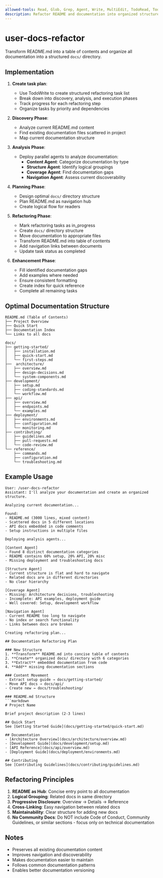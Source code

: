 ```yaml
---
allowed-tools: Read, Glob, Grep, Agent, Write, MultiEdit, TodoRead, TodoWrite
description: Refactor README and documentation into organized structure
---
```


# user-docs-refactor

Transform README.md into a table of contents and organize all documentation into a structured `docs/` directory.

## Implementation

1. **Create task plan**:
   - Use TodoWrite to create structured refactoring task list
   - Break down into discovery, analysis, and execution phases
   - Track progress for each refactoring step
   - Organize tasks by priority and dependencies

2. **Discovery Phase**:
   - Analyze current README.md content
   - Find existing documentation files scattered in project
   - Map current documentation structure

3. **Analysis Phase**:
   - Deploy parallel agents to analyze documentation:
     - **Content Agent**: Categorize documentation by type
     - **Structure Agent**: Identify logical groupings
     - **Coverage Agent**: Find documentation gaps
     - **Navigation Agent**: Assess current discoverability

4. **Planning Phase**:
   - Design optimal `docs/` directory structure
   - Plan README.md as navigation hub
   - Create logical flow for readers

5. **Refactoring Phase**:
   - Mark refactoring tasks as in_progress
   - Create `docs/` directory structure
   - Move documentation to appropriate files
   - Transform README.md into table of contents
   - Add navigation links between documents
   - Update task status as completed

6. **Enhancement Phase**:
   - Fill identified documentation gaps
   - Add examples where needed
   - Ensure consistent formatting
   - Create index for quick reference
   - Complete all remaining tasks

## Optimal Documentation Structure

```text
README.md (Table of Contents)
├── Project Overview
├── Quick Start
├── Documentation Index
└── Links to all docs

docs/
├── getting-started/
│   ├── installation.md
│   ├── quick-start.md
│   └── first-steps.md
├──  architecture/
│   ├── overview.md
│   ├── design-decisions.md
│   └── system-components.md
├── development/
│   ├── setup.md
│   ├── coding-standards.md
│   └── workflow.md
├── api/
│   ├── overview.md
│   ├── endpoints.md
│   └── examples.md
├── deployment/
│   ├── environments.md
│   ├── configuration.md
│   └── monitoring.md
├── contributing/
│   ├── guidelines.md
│   ├── pull-requests.md
│   └── code-review.md
└── reference/
    ├── commands.md
    ├── configuration.md
    └── troubleshooting.md
```

## Example Usage

```text
User: /user-docs-refactor
Assistant: I'll analyze your documentation and create an organized structure.

Analyzing current documentation...

Found:
- README.md (3000 lines, mixed content)
- Scattered docs in 5 different locations
- API docs embedded in code comments
- Setup instructions in multiple files

Deploying analysis agents...

[Content Agent]
- Found 8 distinct documentation categories
- README contains 60% setup, 20% API, 20% misc
- Missing deployment and troubleshooting docs

[Structure Agent]
- Current structure is flat and hard to navigate
- Related docs are in different directories
- No clear hierarchy

[Coverage Agent]
- Missing: Architecture decisions, troubleshooting
- Incomplete: API examples, deployment guide
- Well covered: Setup, development workflow

[Navigation Agent]
- Current README too long to navigate
- No index or search functionality
- Links between docs are broken

Creating refactoring plan...

## Documentation Refactoring Plan

### New Structure
1. **Transform** README.md into concise table of contents
2. **Create** organized docs/ directory with 6 categories
3. **Extract** embedded documentation from code
4. **Add** missing documentation sections

### Content Movement
- Extract setup guide → docs/getting-started/
- Move API docs → docs/api/
- Create new → docs/troubleshooting/

### README.md Structure
```markdown
# Project Name

Brief project description (2-3 lines)

## Quick Start
See [Getting Started Guide](docs/getting-started/quick-start.md)

## Documentation
- [Architecture Overview](docs/architecture/overview.md)
- [Development Guide](docs/development/setup.md)
- [API Reference](docs/api/overview.md)
- [Deployment Guide](docs/deployment/environments.md)

## Contributing
See [Contributing Guidelines](docs/contributing/guidelines.md)
```

## Refactoring Principles

1. **README as Hub**: Concise entry point to all documentation
2. **Logical Grouping**: Related docs in same directory
3. **Progressive Disclosure**: Overview → Details → Reference
4. **Cross-Linking**: Easy navigation between related docs
5. **Maintainability**: Clear structure for adding new docs
6. **No Community Docs**: Do NOT include Code of Conduct, Community Guidelines, or similar sections - focus only on technical documentation

## Notes

- Preserves all existing documentation content
- Improves navigation and discoverability
- Makes documentation easier to maintain
- Follows common documentation patterns
- Enables better documentation versioning
